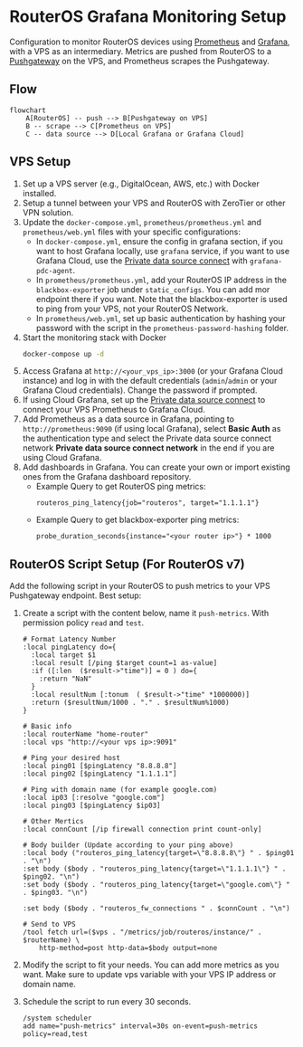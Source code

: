 # RouterOS Grafana Monitoring Setup 

Configuration to monitor RouterOS devices using [Prometheus](https://github.com/prometheus/prometheus) and [Grafana](https://grafana.com), with a VPS as an intermediary. Metrics are pushed from RouterOS to a [Pushgateway](https://github.com/prometheus/pushgateway) on the VPS, and Prometheus scrapes the Pushgateway.

## Flow
```mermaid
flowchart
    A[RouterOS] -- push --> B[Pushgateway on VPS]
    B -- scrape --> C[Prometheus on VPS]
    C -- data source --> D[Local Grafana or Grafana Cloud]
```

## VPS Setup
1. Set up a VPS server (e.g., DigitalOcean, AWS, etc.) with Docker installed.
2. Setup a tunnel between your VPS and RouterOS with ZeroTier or other VPN solution.
3. Update the `docker-compose.yml`, `prometheus/prometheus.yml` and `prometheus/web.yml` files with your specific configurations:
    - In `docker-compose.yml`, ensure the config in grafana section, if you want to host Grafana locally, use `grafana` service, if you want to use Grafana Cloud, use the [Private data source connect](https://grafana.com/docs/grafana-cloud/connect-externally-hosted/private-data-source-connect/) with `grafana-pdc-agent`.
    - In `prometheus/prometheus.yml`, add your RouterOS IP address in the `blackbox-exporter` job under `static_configs`. You can add mor endpoint there if you want. Note that the blackbox-exporter is used to ping from your VPS, not your RouterOS Network.
    - In `prometheus/web.yml`, set up basic authentication by hashing your password with the script in the `prometheus-password-hashing` folder.
4. Start the monitoring stack with Docker
    ```bash
    docker-compose up -d
    ```
5. Access Grafana at `http://<your_vps_ip>:3000` (or your Grafana Cloud instance) and log in with the default credentials (`admin`/`admin` or your Grafana Cloud credentials). Change the password if prompted.
6. If using Cloud Grafana, set up the [Private data source connect](https://grafana.com/docs/grafana-cloud/connect-externally-hosted/private-data-source-connect/) to connect your VPS Prometheus to Grafana Cloud.
7. Add Prometheus as a data source in Grafana, pointing to `http://prometheus:9090` (if using local Grafana), select **Basic Auth** as the authentication type and select the Private data source connect network **Private data source connect network** in the end if you are using Cloud Grafana.
8. Add dashboards in Grafana. You can create your own or import existing ones from the Grafana dashboard repository. 
    * Example Query to get RouterOS ping metrics:
        ```
        routeros_ping_latency{job="routeros", target="1.1.1.1"}
        ```
    * Example Query to get blackbox-exporter ping metrics:
        ```
        probe_duration_seconds{instance="<your router ip>"} * 1000
        ```

## RouterOS Script Setup (For RouterOS v7)

Add the following script in your RouterOS to push metrics to your VPS Pushgateway endpoint.
Best setup:
1. Create a script with the content below, name it `push-metrics`. With permission policy `read` and `test`.  

    ```
    # Format Latency Number
    :local pingLatency do={
      :local target $1
      :local result [/ping $target count=1 as-value] 
      :if ([:len  ($result->"time")] = 0 ) do={
        :return "NaN"
      }
      :local resultNum [:tonum  ( $result->"time" *1000000)]
      :return ($resultNum/1000 . "." . $resultNum%1000)
    }

    # Basic info
    :local routerName "home-router"
    :local vps "http://<your vps ip>:9091"

    # Ping your desired host
    :local ping01 [$pingLatency "8.8.8.8"]
    :local ping02 [$pingLatency "1.1.1.1"]

    # Ping with domain name (for example google.com)
    :local ip03 [:resolve "google.com"]
    :local ping03 [$pingLatency $ip03]

    # Other Mertics
    :local connCount [/ip firewall connection print count-only]

    # Body builder (Update according to your ping above)
    :local body ("routeros_ping_latency{target=\"8.8.8.8\"} " . $ping01 . "\n")
    :set body ($body . "routeros_ping_latency{target=\"1.1.1.1\"} " . $ping02. "\n")
    :set body ($body . "routeros_ping_latency{target=\"google.com\"} " . $ping03. "\n")

    :set body ($body . "routeros_fw_connections " . $connCount . "\n")

    # Send to VPS
    /tool fetch url=($vps . "/metrics/job/routeros/instance/" . $routerName) \
        http-method=post http-data=$body output=none
    ```
2. Modify the script to fit your needs. You can add more metrics as you want. Make sure to update vps variable with your VPS IP address or domain name.
3. Schedule the script to run every 30 seconds.

    ```
    /system scheduler
    add name="push-metrics" interval=30s on-event=push-metrics policy=read,test
    ```
